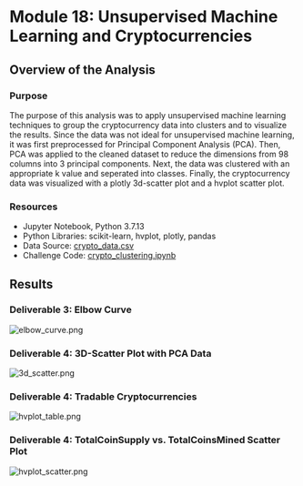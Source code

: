 # Module 18: Unsupervised Machine Learning and Cryptocurrencies

## Overview of the Analysis

### Purpose
The purpose of this analysis was to apply unsupervised machine learning techniques to group the cryptocurrency data into clusters and to visualize the results. Since the data was not ideal for unsupervised machine learning, it was first preprocessed for Principal Component Analysis (PCA). Then, PCA was applied to the cleaned dataset to reduce the dimensions from 98 columns into 3 principal components. Next, the data was clustered with an appropriate k value and seperated into classes. Finally, the cryptocurrency data was visualized with a plotly 3d-scatter plot and a hvplot scatter plot. 

### Resources
* Jupyter Notebook, Python 3.7.13
* Python Libraries: scikit-learn, hvplot, plotly, pandas
* Data Source: [crypto_data.csv](https://github.com/daniel-sh-au/UofT_DataBC_Module18_Cryptocurrencies/blob/main/Resources/crypto_data.csv)
* Challenge Code: [crypto_clustering.ipynb](https://github.com/daniel-sh-au/UofT_DataBC_Module18_Cryptocurrencies/blob/main/crypto_clustering.ipynb)


## Results

### Deliverable 3: Elbow Curve
![elbow_curve.png](https://github.com/daniel-sh-au/UofT_DataBC_Module18_Cryptocurrencies/blob/main/Resources/elbow_curve.png)

### Deliverable 4: 3D-Scatter Plot with PCA Data
![3d_scatter.png](https://github.com/daniel-sh-au/UofT_DataBC_Module18_Cryptocurrencies/blob/main/Resources/3d_scatter.png)

### Deliverable 4: Tradable Cryptocurrencies
![hvplot_table.png](https://github.com/daniel-sh-au/UofT_DataBC_Module18_Cryptocurrencies/blob/main/Resources/hvplot_table.png)

### Deliverable 4: TotalCoinSupply vs. TotalCoinsMined Scatter Plot
![hvplot_scatter.png](https://github.com/daniel-sh-au/UofT_DataBC_Module18_Cryptocurrencies/blob/main/Resources/hvplot_scatter.png)